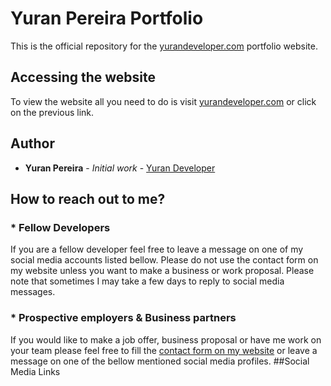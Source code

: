 # Yuran Pereira Portfolio
This is the official repository for the [yurandeveloper.com](https://yurandeveloper.com) portfolio website.
## Accessing the website
To view the website all you need to do is visit [yurandeveloper.com](https://yurandeveloper.com) or click on the previous link.
## Author
* **Yuran Pereira** - *Initial work* - [Yuran Developer](https://github.com/yurandeveloper)
## How to reach out to me?
### * Fellow Developers
If you are a fellow developer feel free to leave a message on one of my social media accounts listed bellow. Please do not use the contact form on my website unless you want to make a business or work proposal. Please note that sometimes I may take a few days to reply to social media messages.
### * Prospective employers & Business partners
If you would like to make a job offer, business proposal or have me work on your team please feel free to fill the [contact form on my website](https://yurandeveloper.com/#contact) or leave a message on one of the bellow mentioned social media profiles.
##Social Media Links

